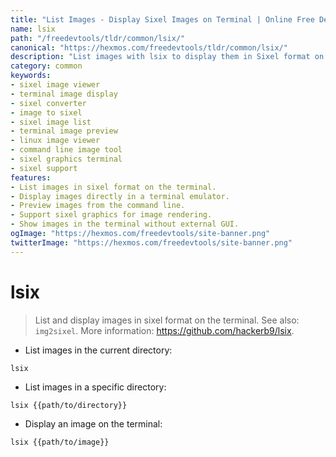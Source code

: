 ```yaml
---
title: "List Images - Display Sixel Images on Terminal | Online Free DevTools by Hexmos"
name: lsix
path: "/freedevtools/tldr/common/lsix/"
canonical: "https://hexmos.com/freedevtools/tldr/common/lsix/"
description: "List images with lsix to display them in Sixel format on your terminal. Convert to Sixel, preview images quickly. Free online tool, no registration required."
category: common
keywords:
- sixel image viewer
- terminal image display
- sixel converter
- image to sixel
- sixel image list
- terminal image preview
- linux image viewer
- command line image tool
- sixel graphics terminal
- sixel support
features:
- List images in sixel format on the terminal.
- Display images directly in a terminal emulator.
- Preview images from the command line.
- Support sixel graphics for image rendering.
- Show images in the terminal without external GUI.
ogImage: "https://hexmos.com/freedevtools/site-banner.png"
twitterImage: "https://hexmos.com/freedevtools/site-banner.png"
---
```


# lsix

> List and display images in sixel format on the terminal.
> See also: `img2sixel`.
> More information: <https://github.com/hackerb9/lsix>.

- List images in the current directory:

`lsix`

- List images in a specific directory:

`lsix {{path/to/directory}}`

- Display an image on the terminal:

`lsix {{path/to/image}}`
